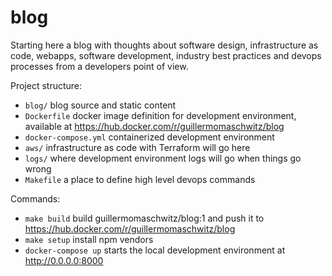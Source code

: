 # blog

Starting here a blog with thoughts about software design, infrastructure as code, webapps, software development, industry best practices and devops processes from a developers point of view.

Project structure:

- `blog/` blog source and static content
- `Dockerfile` docker image definition for development environment, available at https://hub.docker.com/r/guillermomaschwitz/blog
- `docker-compose.yml` containerized development environment
- `aws/` infrastructure as code with Terraform will go here
- `logs/` where development environment logs will go when things go wrong
- `Makefile` a place to define high level devops commands

Commands:

- `make build` build guillermomaschwitz/blog:1 and push it to https://hub.docker.com/r/guillermomaschwitz/blog
- `make setup` install npm vendors
- `docker-compose up` starts the local development environment at http://0.0.0.0:8000
